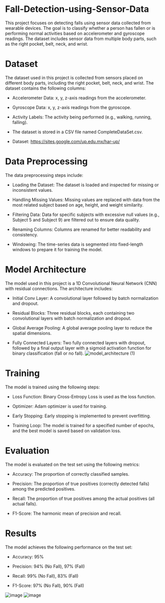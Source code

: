 # Fall-Detection-using-Sensor-Data
This project focuses on detecting falls using sensor data collected from wearable devices. The goal is to classify whether a person has fallen or is performing normal activities based on accelerometer and gyroscope readings. The dataset includes sensor data from multiple body parts, such as the right pocket, belt, neck, and wrist.

# Dataset
The dataset used in this project is collected from sensors placed on different body parts, including the right pocket, belt, neck, and wrist. The dataset contains the following columns:

* Accelerometer Data: x, y, z-axis readings from the accelerometer.

* Gyroscope Data: x, y, z-axis readings from the gyroscope.

* Activity Labels: The activity being performed (e.g., walking, running, falling).

* The dataset is stored in a CSV file named CompleteDataSet.csv.

* Dataset: https://sites.google.com/up.edu.mx/har-up/

# Data Preprocessing
The data preprocessing steps include:

* Loading the Dataset: The dataset is loaded and inspected for missing or inconsistent values.

* Handling Missing Values: Missing values are replaced with data from the most related subject based on age, height, and weight similarity.

* Filtering Data: Data for specific subjects with excessive null values (e.g., Subject 5 and Subject 9) are filtered out to ensure data quality.

* Renaming Columns: Columns are renamed for better readability and consistency.

* Windowing: The time-series data is segmented into fixed-length windows to prepare it for training the model.

# Model Architecture
The model used in this project is a 1D Convolutional Neural Network (CNN) with residual connections. The architecture includes:

* Initial Conv Layer: A convolutional layer followed by batch normalization and dropout.

* Residual Blocks: Three residual blocks, each containing two convolutional layers with batch normalization and dropout.

* Global Average Pooling: A global average pooling layer to reduce the spatial dimensions.

* Fully Connected Layers: Two fully connected layers with dropout, followed by a final output layer with a sigmoid activation function for binary classification (fall or no fall).
![model_architecture (1)](https://github.com/user-attachments/assets/c61f6dc4-33f5-4dec-8678-6f6d1cc51b1a)

  

# Training
The model is trained using the following steps:

* Loss Function: Binary Cross-Entropy Loss is used as the loss function.

* Optimizer: Adam optimizer is used for training.

* Early Stopping: Early stopping is implemented to prevent overfitting.

* Training Loop: The model is trained for a specified number of epochs, and the best model is saved based on validation loss.

# Evaluation
The model is evaluated on the test set using the following metrics:

* Accuracy: The proportion of correctly classified samples.

* Precision: The proportion of true positives (correctly detected falls) among the predicted positives.

* Recall: The proportion of true positives among the actual positives (all actual falls).

* F1-Score: The harmonic mean of precision and recall.

# Results
The model achieves the following performance on the test set:

* Accuracy: 95%

* Precision: 94% (No Fall), 97% (Fall)

* Recall: 99% (No Fall), 83% (Fall)

* F1-Score: 97% (No Fall), 90% (Fall)

![image](https://github.com/user-attachments/assets/9f64c73a-d818-46ff-bb28-6d9861b8a918)
![image](https://github.com/user-attachments/assets/115f5bfd-f5fb-4f22-b74c-770cc3301d9d)


